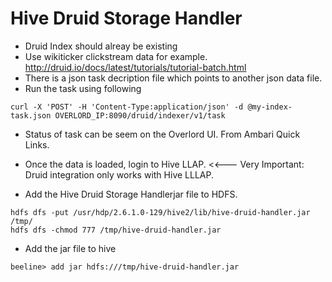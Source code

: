 # Hive Druid Storage Handler

* Druid Index should alreay be existing 
 * Use wikiticker clickstream data for example. http://druid.io/docs/latest/tutorials/tutorial-batch.html
 * There is a json task decription file which points to another json data file. 
 * Run the task using following 
```
curl -X 'POST' -H 'Content-Type:application/json' -d @my-index-task.json OVERLORD_IP:8090/druid/indexer/v1/task
```
 * Status of task can be seem on the Overlord UI. From Ambari Quick Links. 

* Once the data is loaded, login to Hive LLAP. <<--- Very Important: Druid integration only works with Hive LLLAP. 

* Add the Hive Druid Storage Handlerjar file to HDFS. 
```
hdfs dfs -put /usr/hdp/2.6.1.0-129/hive2/lib/hive-druid-handler.jar /tmp/
hdfs dfs -chmod 777 /tmp/hive-druid-handler.jar
```
* Add the jar file to hive 
```
beeline> add jar hdfs:///tmp/hive-druid-handler.jar
```


